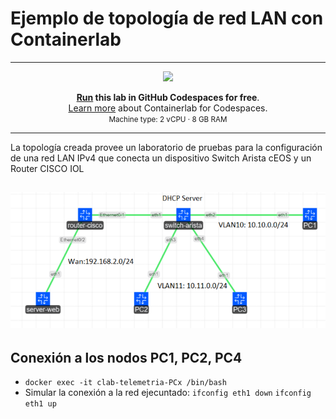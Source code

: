# Ejemplo de topología de red LAN con Containerlab
---
<div align=center markdown>
<a href="https://codespaces.new/ernestosv73/taller-containerlab?quickstart=1">
<img src="https://gitlab.com/rdodin/pics/-/wikis/uploads/d78a6f9f6869b3ac3c286928dd52fa08/run_in_codespaces-v1.svg?sanitize=true" style="width:50%"/></a>

**[Run](https://codespaces.new/ernestosv73/taller-containerlab?quickstart=1) this lab in GitHub Codespaces for free**.  
[Learn more](https://containerlab.dev/manual/codespaces) about Containerlab for Codespaces.  
<small>Machine type: 2 vCPU · 8 GB RAM</small>
</div>

---
 La topología creada provee un laboratorio de pruebas para la configuración de una red LAN IPv4 que conecta un dispositivo Switch Arista cEOS y un Router CISCO IOL
  
![Alt text](images/topo-lab-taller.png)
---
## Conexión a los nodos PC1, PC2, PC4
* `docker exec -it clab-telemetria-PCx /bin/bash`
* Simular la conexión a la red ejecuntado: `ifconfig eth1 down` `ifconfig eth1 up`
